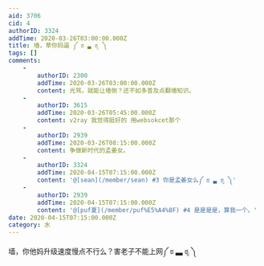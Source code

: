 ```yaml
---
aid: 3706
cid: 4
authorID: 3324
addTime: 2020-03-26T03:00:00.000Z
title: 墙，草你妈逼 ༼ ಠ ▃ ಠೃ ༽
tags: []
comments:
    -
        authorID: 2300
        addTime: 2020-03-26T03:00:00.000Z
        content: 光骂，就能让墙倒？还不如多普及点翻墙知识。
    -
        authorID: 3615
        addTime: 2020-03-26T05:45:00.000Z
        content: v2ray 我觉得挺好的 用websokcet那个
    -
        authorID: 2939
        addTime: 2020-03-26T08:15:00.000Z
        content: 争做新时代的孟姜女。
    -
        authorID: 3324
        addTime: 2020-04-15T07:15:00.000Z
        content: '@[sean](/member/sean) #3 你是孟姜女么༼ ಠ ▃ ಠೃ ༽'
    -
        authorID: 2939
        addTime: 2020-04-15T07:15:00.000Z
        content: '@[puf夏](/member/puf%E5%A4%8F) #4 是是是是，算我一个。'
date: 2020-04-15T07:15:00.000Z
category: 水
---
```


墙，你他妈升级速度慢点不行么？害老子不能上网༼ ಠ ▃ ಠೃ ༽
